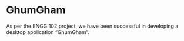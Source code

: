 # GhumGham
As per the ENGG 102 project, we have been successful in developing a desktop
application “GhumGham”.
